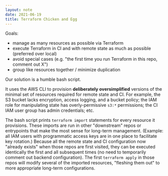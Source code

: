 ```yaml
---
layout: note
date: 2021-06-19
title: Terraform Chicken and Egg
---
```


Goals:
- manage as many resources as possible via Terraform
- execute Terraform in CI and with remote state as much as possible (preferred over local)
- avoid special cases (e.g. "the first time you run Terraform in this repo, comment out X")
- group like resources together / minimize duplication

Our solution is a humble bash script.

It uses the AWS CLI to provision **deliberately oversimplified** versions of the minimal set of resources required for remote state and CI.
For example, the S3 bucket lacks encryption, access logging, and a bucket policy;
the IAM role for manipulating state has overly-permissive `s3:*` permissions;
the CI IAM user group has admin credentials; etc.

The bash script prints `terraform import` statements for every resource it provisions.
These imports are run in other "downstream" repos or entrypoints that make the most sense for long-term management.
(Example: all IAM users with programmatic access keys are in one place to facilitate key rotation.)
Because all the remote state and CI configuration now "already exists" when those repos are first visited,
they can be executed identically the first and all subsequent times (no need to temporarily comment out backend configuration).
The first `terraform apply` in those repos will modify several of the imported resources,
"fleshing them out" to more appropriate long-term configurations.
